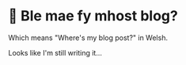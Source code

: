 # 🚧 Ble mae fy mhost blog?
Which means "Where's my blog post?" in Welsh.

Looks like I'm still writing it...